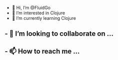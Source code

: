 - 👋 Hi, I’m @FluidGo
- 👀 I’m interested in Clojure
- 🌱 I’m currently learning Clojure
## - 💞️ I’m looking to collaborate on ...
## - 📫 How to reach me ...

<!---
FluidGo/FluidGo is a ✨ special ✨ repository because its `README.md` (this file) appears on your GitHub profile.
You can click the Preview link to take a look at your changes.
--->
